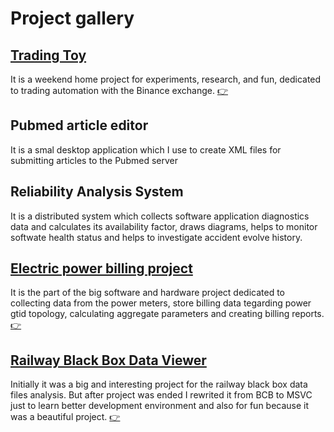# Project gallery

## [Trading Toy](Articles/28_TradeToy/Article.md)
It is a weekend home project for experiments, research, and fun, dedicated to trading automation with the Binance exchange. [:point_right:](Articles/28_TradeToy/Article.md)

## Pubmed article editor
It is a smal desktop application which I use to create XML files for submitting articles to the Pubmed server

## Reliability Analysis System
It is a distributed system which collects software application diagnostics data and calculates its availability factor, draws diagrams, helps to monitor softwate health status and helps to investigate accident evolve history.

## [Electric power billing project](Articles/03_ESphere/Article.md)
It is the part of the big software and hardware project dedicated to collecting data from the power meters, store billing data tegarding power gtid topology, calculating aggregate parameters and creating billing reports. [:point_right:](Articles/03_ESphere/Article.md)

## [Railway Black Box Data Viewer](Articles/01_Railway_BB/Article.md)
Initially it was a big and interesting project for the railway black box data files analysis. But after project was ended I rewrited it from BCB to MSVC just to learn better development environment and also for fun because it was a beautiful project. [:point_right:](Articles/01_Railway_BB/Article.md)
